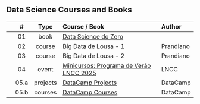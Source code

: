 ## Data Science Courses and Books

|  | # | Type | Course / Book | Author |
|:---:|:---:|:---:|:---|:---|
|  | 01 | book | [Data Science do Zero](https://github.com/cintia-shinoda/ds/tree/main/01-DS-do-Zero) |  |
|  | 02 | course | Big Data de Lousa - 1 | Prandiano |
|  | 03 | course | Big Data de Lousa - 2 | Prandiano |
|  | 04 | event | [Minicursos: Programa de Verão LNCC 2025](https://github.com/cintia-shinoda/ds/tree/main/02-LNCC-Programa-Verao-2025) | LNCC |
|  | 05.a | projects | [DataCamp Projects](https://github.com/cintia-shinoda/ds/tree/main/03-DataCamp-Courses-%26-Projects/Projects) | DataCamp |
|  | 05.b | courses | [DataCamp Courses](https://github.com/cintia-shinoda/ds/tree/main/03-DataCamp-Courses-%26-Projects/Courses) | DataCamp |